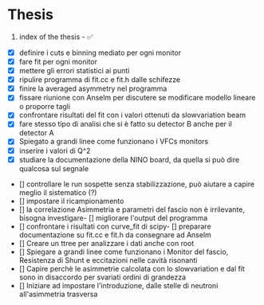 # Thesis

1. index of the thesis - :white_check_mark:

- [x] definire i cuts e binning mediato per ogni monitor 
- [x] fare fit per ogni monitor
- [x] mettere gli errori statistici ai punti
- [x] ripulire programma di fit.cc e fit.h dalle schifezze
- [x] finire la averaged asymmetry nel programma
- [x] fissare riunione con Anselm per discutere se modificare modello lineare o proporre tagli 
- [x] confrontare risultati del fit con i valori ottenuti da slowvariation beam
- [x] fare stesso tipo di analisi che si è fatto su detector B anche per il detector A
- [x] Spiegato a grandi linee come funzionano i VFCs monitors
- [x] inserire i valori di Q^2
- [x] studiare la documentazione della NINO board, da quella si può dire qualcosa sul segnale

- [] controllare le run sospette senza stabilizzazione, può aiutare a capire meglio il sistematico (?)
- [] impostare il ricampionamento
- [] la correlazione Asimmetria e parametri del fascio non è irrilevante, bisogna investigare- [] migliorare l'output del programma
- [] confrontare i risultati con curve_fit di scipy- [] preparare documentazione su fit.cc e fit.h da consegnare ad Anselm
- [] Creare un ttree per analizzare i dati anche con root
- [] Spiegare a grandi linee come funzionano i Monitor del fascio, Resistenza di Shunt e eccitazioni nelle cavità risonanti
- [] Capire perchè le asimmetrie calcolata con lo slowvariation e dal fit sono in disaccordo per svariati ordini di grandezza
- [] Iniziare ad impostare l'introduzione, dalle stelle di neutroni all'asimmetria trasversa

